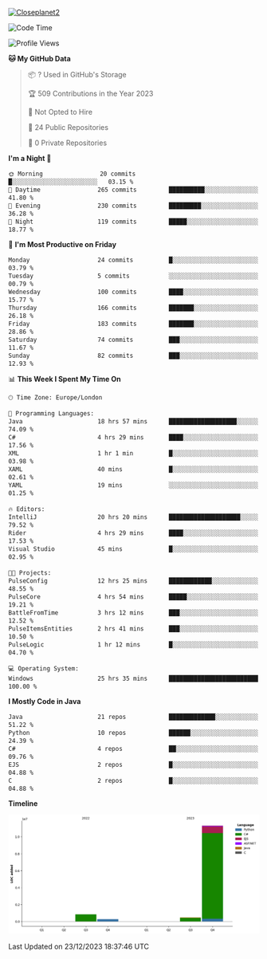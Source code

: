 [![Closeplanet2](https://github-readme-stats.vercel.app/api?username=Closeplanet2&show_icons=true&theme=tokyonight&count_private=true)]([https://github.com/Closeplanet2])

<!--START_SECTION:waka-->
![Code Time](http://img.shields.io/badge/Code%20Time-216%20hrs%2052%20mins-blue)

![Profile Views](http://img.shields.io/badge/Profile%20Views-18-blue)

**🐱 My GitHub Data** 

> 📦 ? Used in GitHub's Storage 
 > 
> 🏆 509 Contributions in the Year 2023
 > 
> 🚫 Not Opted to Hire
 > 
> 📜 24 Public Repositories 
 > 
> 🔑 0 Private Repositories 
 > 
**I'm a Night 🦉** 

```text
🌞 Morning                20 commits          █░░░░░░░░░░░░░░░░░░░░░░░░   03.15 % 
🌆 Daytime                265 commits         ██████████░░░░░░░░░░░░░░░   41.80 % 
🌃 Evening                230 commits         █████████░░░░░░░░░░░░░░░░   36.28 % 
🌙 Night                  119 commits         █████░░░░░░░░░░░░░░░░░░░░   18.77 % 
```
📅 **I'm Most Productive on Friday** 

```text
Monday                   24 commits          █░░░░░░░░░░░░░░░░░░░░░░░░   03.79 % 
Tuesday                  5 commits           ░░░░░░░░░░░░░░░░░░░░░░░░░   00.79 % 
Wednesday                100 commits         ████░░░░░░░░░░░░░░░░░░░░░   15.77 % 
Thursday                 166 commits         ███████░░░░░░░░░░░░░░░░░░   26.18 % 
Friday                   183 commits         ███████░░░░░░░░░░░░░░░░░░   28.86 % 
Saturday                 74 commits          ███░░░░░░░░░░░░░░░░░░░░░░   11.67 % 
Sunday                   82 commits          ███░░░░░░░░░░░░░░░░░░░░░░   12.93 % 
```


📊 **This Week I Spent My Time On** 

```text
🕑︎ Time Zone: Europe/London

💬 Programming Languages: 
Java                     18 hrs 57 mins      ███████████████████░░░░░░   74.09 % 
C#                       4 hrs 29 mins       ████░░░░░░░░░░░░░░░░░░░░░   17.56 % 
XML                      1 hr 1 min          █░░░░░░░░░░░░░░░░░░░░░░░░   03.98 % 
XAML                     40 mins             █░░░░░░░░░░░░░░░░░░░░░░░░   02.61 % 
YAML                     19 mins             ░░░░░░░░░░░░░░░░░░░░░░░░░   01.25 % 

🔥 Editors: 
IntelliJ                 20 hrs 20 mins      ████████████████████░░░░░   79.52 % 
Rider                    4 hrs 29 mins       ████░░░░░░░░░░░░░░░░░░░░░   17.53 % 
Visual Studio            45 mins             █░░░░░░░░░░░░░░░░░░░░░░░░   02.95 % 

🐱‍💻 Projects: 
PulseConfig              12 hrs 25 mins      ████████████░░░░░░░░░░░░░   48.55 % 
PulseCore                4 hrs 54 mins       █████░░░░░░░░░░░░░░░░░░░░   19.21 % 
BattleFromTime           3 hrs 12 mins       ███░░░░░░░░░░░░░░░░░░░░░░   12.52 % 
PulseItemsEntities       2 hrs 41 mins       ███░░░░░░░░░░░░░░░░░░░░░░   10.50 % 
PulseLogic               1 hr 12 mins        █░░░░░░░░░░░░░░░░░░░░░░░░   04.70 % 

💻 Operating System: 
Windows                  25 hrs 35 mins      █████████████████████████   100.00 % 
```

**I Mostly Code in Java** 

```text
Java                     21 repos            █████████████░░░░░░░░░░░░   51.22 % 
Python                   10 repos            ██████░░░░░░░░░░░░░░░░░░░   24.39 % 
C#                       4 repos             ██░░░░░░░░░░░░░░░░░░░░░░░   09.76 % 
EJS                      2 repos             █░░░░░░░░░░░░░░░░░░░░░░░░   04.88 % 
C                        2 repos             █░░░░░░░░░░░░░░░░░░░░░░░░   04.88 % 
```



**Timeline**

![Lines of Code chart](https://raw.githubusercontent.com/Closeplanet2/Closeplanet2/main/assets/bar_graph.png)


 Last Updated on 23/12/2023 18:37:46 UTC
<!--END_SECTION:waka-->
